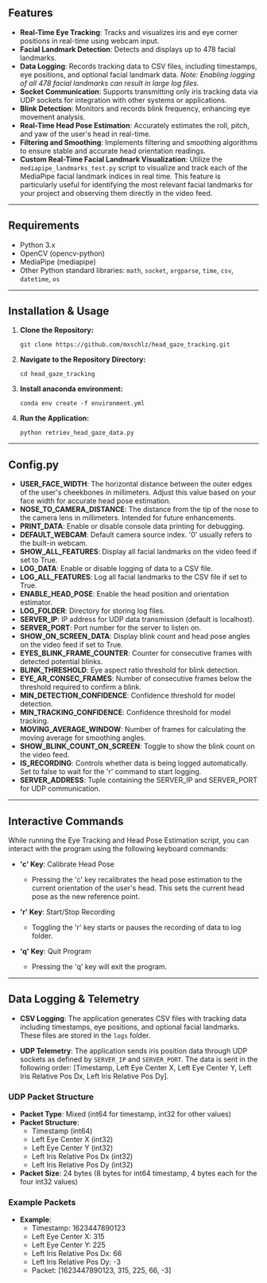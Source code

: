 
## Features
- **Real-Time Eye Tracking**: Tracks and visualizes iris and eye corner positions in real-time using webcam input.
- **Facial Landmark Detection**: Detects and displays up to 478 facial landmarks.
- **Data Logging**: Records tracking data to CSV files, including timestamps, eye positions, and optional facial landmark data. *Note: Enabling logging of all 478 facial landmarks can result in large log files.*
- **Socket Communication**: Supports transmitting only iris tracking data via UDP sockets for integration with other systems or applications.
- **Blink Detection**: Monitors and records blink frequency, enhancing eye movement analysis.
- **Real-Time Head Pose Estimation**: Accurately estimates the roll, pitch, and yaw of the user's head in real-time.
- **Filtering and Smoothing**: Implements filtering and smoothing algorithms to ensure stable and accurate head orientation readings.
- **Custom Real-Time Facial Landmark Visualization**: Utilize the `mediapipe_landmarks_test.py` script to visualize and track each of the MediaPipe facial landmark indices in real time. This feature is particularly useful for identifying the most relevant facial landmarks for your project and observing them directly in the video feed.

---

## Requirements
- Python 3.x
- OpenCV (opencv-python)
- MediaPipe (mediapipe)
- Other Python standard libraries: `math`, `socket`, `argparse`, `time`, `csv`, `datetime`, `os`

---

## Installation & Usage

1. **Clone the Repository:**
   ```
   git clone https://github.com/mxschlz/head_gaze_tracking.git
   ```

2. **Navigate to the Repository Directory:**
   ```
   cd head_gaze_tracking
   ```

3. **Install anaconda environment:**
   ```
   conda env create -f environment.yml
   ```

4. **Run the Application:**
   ```
   python retriev_head_gaze_data.py
   ```

---

## Config.py
- **USER_FACE_WIDTH**: The horizontal distance between the outer edges of the user's cheekbones in millimeters. Adjust this value based on your face width for accurate head pose estimation.
- **NOSE_TO_CAMERA_DISTANCE**: The distance from the tip of the nose to the camera lens in millimeters. Intended for future enhancements.
- **PRINT_DATA**: Enable or disable console data printing for debugging.
- **DEFAULT_WEBCAM**: Default camera source index. '0' usually refers to the built-in webcam.
- **SHOW_ALL_FEATURES**: Display all facial landmarks on the video feed if set to True.
- **LOG_DATA**: Enable or disable logging of data to a CSV file.
- **LOG_ALL_FEATURES**: Log all facial landmarks to the CSV file if set to True.
- **ENABLE_HEAD_POSE**: Enable the head position and orientation estimator.
- **LOG_FOLDER**: Directory for storing log files.
- **SERVER_IP**: IP address for UDP data transmission (default is localhost).
- **SERVER_PORT**: Port number for the server to listen on.
- **SHOW_ON_SCREEN_DATA**: Display blink count and head pose angles on the video feed if set to True.
- **EYES_BLINK_FRAME_COUNTER**: Counter for consecutive frames with detected potential blinks.
- **BLINK_THRESHOLD**: Eye aspect ratio threshold for blink detection.
- **EYE_AR_CONSEC_FRAMES**: Number of consecutive frames below the threshold required to confirm a blink.
- **MIN_DETECTION_CONFIDENCE**: Confidence threshold for model detection.
- **MIN_TRACKING_CONFIDENCE**: Confidence threshold for model tracking.
- **MOVING_AVERAGE_WINDOW**: Number of frames for calculating the moving average for smoothing angles.
- **SHOW_BLINK_COUNT_ON_SCREEN**: Toggle to show the blink count on the video feed.
- **IS_RECORDING**: Controls whether data is being logged automatically. Set to false to wait for the 'r' command to start logging.
- **SERVER_ADDRESS**: Tuple containing the SERVER_IP and SERVER_PORT for UDP communication.


---

## Interactive Commands

While running the Eye Tracking and Head Pose Estimation script, you can interact with the program using the following keyboard commands:

- **'c' Key**: Calibrate Head Pose
  - Pressing the 'c' key recalibrates the head pose estimation to the current orientation of the user's head. This sets the current head pose as the new reference point.

- **'r' Key**: Start/Stop Recording
  - Toggling the 'r' key starts or pauses the recording of data to log folder. 

- **'q' Key**: Quit Program
  - Pressing the 'q' key will exit the program. 


---
## Data Logging & Telemetry
- **CSV Logging**: The application generates CSV files with tracking data including timestamps, eye positions, and optional facial landmarks. These files are stored in the `logs` folder.

- **UDP Telemetry**: The application sends iris position data through UDP sockets as defined by `SERVER_IP` and `SERVER_PORT`. The data is sent in the following order: [Timestamp, Left Eye Center X, Left Eye Center Y, Left Iris Relative Pos Dx, Left Iris Relative Pos Dy].

### UDP Packet Structure
- **Packet Type**: Mixed (int64 for timestamp, int32 for other values)
- **Packet Structure**: 
  - Timestamp (int64)
  - Left Eye Center X (int32)
  - Left Eye Center Y (int32)
  - Left Iris Relative Pos Dx (int32)
  - Left Iris Relative Pos Dy (int32)
- **Packet Size**: 24 bytes (8 bytes for int64 timestamp, 4 bytes each for the four int32 values)

### Example Packets
- **Example**: 
  - Timestamp: 1623447890123
  - Left Eye Center X: 315
  - Left Eye Center Y: 225
  - Left Iris Relative Pos Dx: 66
  - Left Iris Relative Pos Dy: -3
  - Packet: [1623447890123, 315, 225, 66, -3]
